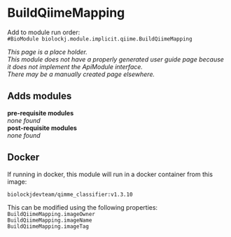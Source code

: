 # BuildQiimeMapping
Add to module run order:                    
`#BioModule biolockj.module.implicit.qiime.BuildQiimeMapping`

*This page is a place holder.*                   
*This module does not have a properly generated user guide page because it does not implement the ApiModule interface.*                   
*There may be a manually created page elsewhere.*

## Adds modules 
**pre-requisite modules**                    
*none found*                   
**post-requisite modules**                    
*none found*                   

## Docker 
If running in docker, this module will run in a docker container from this image:<br>
```
biolockjdevteam/qimme_classifier:v1.3.10
```
This can be modified using the following properties:<br>
`BuildQiimeMapping.imageOwner`<br>
`BuildQiimeMapping.imageName`<br>
`BuildQiimeMapping.imageTag`<br>


